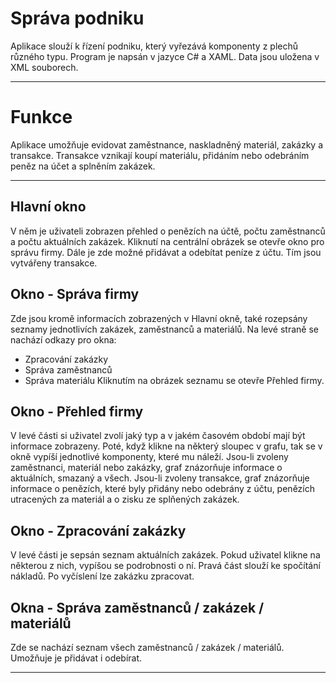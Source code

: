 # Správa podniku
Aplikace slouží k řízení podniku, který vyřezává komponenty z plechů různého typu.
Program je napsán v jazyce C# a XAML. Data jsou uložena v XML souborech.
*********************
# Funkce
Aplikace umožňuje evidovat zaměstnance, naskladněný materiál, zakázky a transakce. Transakce vznikají koupí materiálu, přidáním nebo odebráním peněz na účet a splněním zakázek. 
*****
## Hlavní okno
V něm je uživateli zobrazen přehled o penězích na účtě, počtu zaměstnanců a počtu aktuálních zakázek. Kliknutí na centrální obrázek se otevře okno pro správu firmy. 
Dále je zde možné přidávat a odebítat peníze z účtu. Tím jsou vytvářeny transakce. 
## Okno - Správa firmy
Zde jsou kromě informacích zobrazených v Hlavní okně, také rozepsány seznamy jednotlivích zakázek, zaměstnanců a materiálů.
Na levé straně se nachází odkazy pro okna:
- Zpracování zakázky
- Správa zaměstnanců
- Správa materiálu
Kliknutím na obrázek seznamu se otevře Přehled firmy.
## Okno - Přehled firmy
V levé části si uživatel zvolí jaký typ a v jakém časovém období mají být informace zobrazeny. Poté, když klikne na některý sloupec v grafu, tak se v okně vypíší jednotlivé komponenty, které mu náleží.
Jsou-li zvoleny zaměstnanci, materiál nebo zakázky, graf znázorňuje informace o aktuálních, smazaný a všech.
Jsou-li zvoleny transakce, graf znázorňuje informace o penězích, které byly přidány nebo odebrány z účtu, penězích utracených za materiál a o zisku ze splňených zakázek.
## Okno - Zpracování zakázky 
V levé části je sepsán seznam aktuálních zakázek. Pokud uživatel klikne na některou z nich, vypíšou se podrobnosti o ní. Pravá část slouží ke spočítání nákladů. Po vyčíslení lze zakázku zpracovat.
## Okna - Správa zaměstnanců / zakázek / materiálů
Zde se nachází seznam všech zaměstnanců / zakázek / materiálů. Umožňuje je přidávat i odebírat.
************************************



